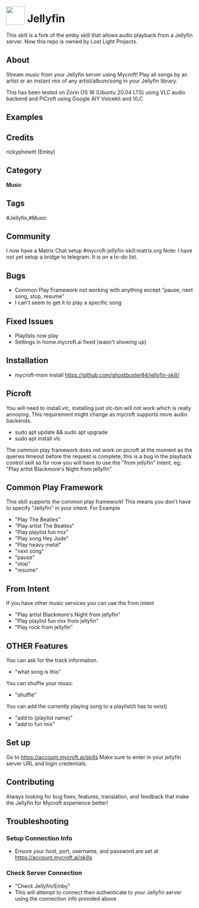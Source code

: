 # <img src='https://raw.githack.com/FortAwesome/Font-Awesome/master/svgs/solid/music.svg' card_color='#010101' width='50' height='50' style='vertical-align:bottom'/> Jellyfin
This skill is a fork of the emby skill that allows audio playback from a Jellyfin server. Now this repo is owned by Lost Light Projects.

## About
Stream music from your Jellyfin server using Mycroft! Play all songs by an artist or an instant mix of any artist/album/song in your Jellyfin library.

This has been tested on Zorin OS 16 (Ubuntu 20.04 LTS) using VLC audio backend and PiCroft using Google AIY Voicekit and VLC


## Examples

## Credits
rickyphewitt (Emby)

## Category
**Music**

## Tags
#Jellyfin,#Music


## Community
I now have a Matrix Chat setup #mycroft-jellyfin-skill:matrix.org
Note: I have not yet setup a bridge to telegram. It is on a to-do list.

## Bugs
* Common Play Framework not working with anything except "pause, next song, stop, resume"
* I can't seem to get it to play a specific song

## Fixed Issues
* Playlists now play
* Settings in home.mycroft.ai fixed (wasn't showing up)

## Installation
* mycroft-msm install https://github.com/ghostbuster84/jellyfin-skill/

## Picroft
You will need to install vlc, installing just vlc-bin will not work which is really annoying.
This requirement might change as mycroft supports more audio backends.
* sudo apt update && sudo apt upgrade
* sudo apt install vlc

The common play framework does not work on picroft at the moment as the queries timeout before the request is complete, this is a bug in the playback control skill so for now you will have to use the "from jellyfin" intent, eg; "Play artist Blackmore's Night from jellyfin"

## Common Play Framework
This skill supports the common play framework! This means you don't have to specify "Jellyfin" in your intent. For Example
* "Play The Beatles"
* "Play artist The Beatles"
* "Play playlist fun mix"
* "Play song Hey Jude"
* "Play heavy metal"
* "next song"
* "pause"
* "stop"
* "resume"

## From Intent
If you have other music services you can use the from intent
* "Play artist Blackmore's Night from jellyfin"
* "Play playlist fun mix from jellyfin"
* "Play rock from jellyfin"

## OTHER Features
You can ask for the track information.
* "what song is this"

You can shuffle your music
* "shuffle"

You can add the currently playing song to a playlist(it has to exist)
* "add to (playlist name)"
* "add to fun mix"

## Set up
Go to https://account.mycroft.ai/skills
Make sure to enter in your jellyfin server URL and login credentials.

## Contributing
Always looking for bug fixes, features, translation, and feedback that make the Jellyfin for Mycroft experience better!

## Troubleshooting
### Setup Connection Info
* Ensure your host, port, username, and password are set at https://account.mycroft.ai/skills
### Check Server Connection
* "Check Jellyfin/Emby"
* This will attempt to connect then authenticate to your Jellyfin server using the connection info provided above


